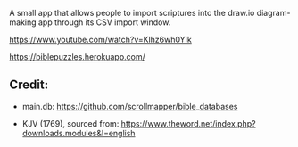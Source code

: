 A small app that allows people to import scriptures into the draw.io diagram-making app through its CSV import window.

https://www.youtube.com/watch?v=Klhz6wh0YIk

https://biblepuzzles.herokuapp.com/

## Credit:

- main.db: https://github.com/scrollmapper/bible_databases

- KJV (1769), sourced from: https://www.theword.net/index.php?downloads.modules&l=english